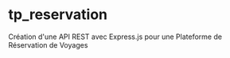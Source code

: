 # tp_reservation
Création d'une API REST avec Express.js pour une Plateforme  de Réservation de Voyages
